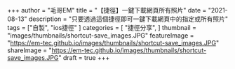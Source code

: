 +++
author = "毛哥EM"
title = "【捷徑】一鍵下載網頁所有照片"
date = "2021-08-13"
description = "只要透過這個捷徑即可一鍵下載網頁中的指定或所有照片"
tags = ["自製",
    "ios捷徑"
]
categories = [
    "捷徑分享",
]
thumbnail = "images/thumbnails/shortcut-save_images.JPG"
featureImage = "https://em-tec.github.io/images/thumbnails/shortcut-save_images.JPG"
shareImage = "https://em-tec.github.io/images/thumbnails/shortcut-save_images.JPG"
draft = true
+++